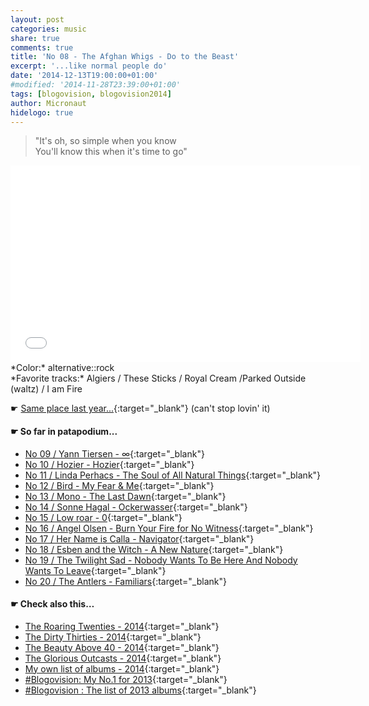 ```yaml
---
layout: post
categories: music
share: true
comments: true
title: 'No 08 - The Afghan Whigs - Do to the Beast'
excerpt: '...like normal people do'
date: '2014-12-13T19:00:00+01:00'
#modified: '2014-11-28T23:39:00+01:00'
tags: [blogovision, blogovision2014]
author: Micronaut
hidelogo: true
---
```

> "It's oh, so simple when you know<br/>
> You'll know this when it's time to go"

<iframe width="560" height="315" src="//www.youtube.com/embed/ovhzeqIaggY" frameborder="0" allowfullscreen>&nbsp;</iframe>
*Color:* alternative::rock<br/>
*Favorite tracks:* Algiers	/ These Sticks	 / Royal Cream	 /Parked Outside (waltz) / I am Fire

&#x261B; [Same place last year...](http://themicronaut.tumblr.com/post/69882083235/blogovision2013-no08){:target="_blank"} (can't stop lovin' it)

#### &#x261B; So far in patapodium...
* [No 09 / Yann Tiersen - ∞](/blog/blogovision2014-no09/){:target="_blank"}
* [No 10 / Hozier - Hozier](/blog/blogovision2014-no10/){:target="_blank"}
* [No 11 / Linda Perhacs - The Soul of All Natural Things](/blog/blogovision2014-no11/){:target="_blank"}
* [No 12 / Bird - My Fear & Me](/blog/blogovision2014-no12/){:target="_blank"}
* [No 13 / Mono - The Last Dawn](/blog/blogovision2014-no13/){:target="_blank"}
* [No 14 / Sonne Hagal - Ockerwasser](/blog/blogovision2014-no14/){:target="_blank"}
* [No 15 / Low roar - 0](/blog/blogovision2014-no15/){:target="_blank"}
* [No 16 / Angel Olsen - Burn Your Fire for No Witness](/blog/blogovision2014-no16/){:target="_blank"}
* [No 17 / Her Name is Calla - Navigator](/blog/blogovision2014-no17/){:target="_blank"}
* [No 18 / Esben and the Witch - A New Nature](/blog/blogovision2014-no18/){:target="_blank"}
* [No 19 / The Twilight Sad - Nobody Wants To Be Here And Nobody Wants To Leave](/blog/blogovision2014-no19/){:target="_blank"}
* [No 20 / The Antlers - Familiars](/blog/blogovision2014-no20/){:target="_blank"}

#### &#x261B; Check also this…
* [The Roaring Twenties - 2014](/blog/blogovision2014-the-roaring-twenties/){:target="_blank"}
* [The Dirty Thirties - 2014](/blog/blogovision2014-the-dirty-thirties/){:target="_blank"}
* [The Beauty Above 40 - 2014](/blog/blogovision2014-the-beauty-above-40/){:target="_blank"}
* [The Glorious Outcasts - 2014](/blog/blogovision2014-the-glorious-outcasts-2014/){:target="_blank"}
* [My own list of albums - 2014](/blog/complete-list-2014/){:target="_blank"}
* [#Blogovision: My No.1 for 2013](/blog/blogovision2013-no01/){:target="_blank"}
* [#Blogovision : The list of 2013 albums](/blog/blogovision-my-own-list-of-2013-nominees-albums/){:target="_blank"}